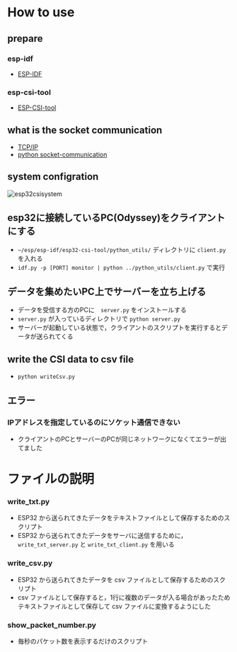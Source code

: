 # How to use
## prepare
### esp-idf
 - [ESP-IDF](https://docs.espressif.com/projects/esp-idf/en/release-v4.3/esp32/get-started/index.html)
### esp-csi-tool
 - [ESP-CSI-tool](https://github.com/StevenMHernandez/ESP32-CSI-Tool)

## what is the socket communication
 - [TCP/IP](https://www.itmanage.co.jp/column/tcp-ip-protocol/)
 - [python socket-communication](https://office54.net/python/app/python-data-socket)

## system configration
![esp32csisystem](https://user-images.githubusercontent.com/80093134/182512286-9df52333-cf04-46b4-b0b1-8b22308eff1b.png)

## esp32に接続しているPC(Odyssey)をクライアントにする
-  `~/esp/esp-idf/esp32-csi-tool/python_utils/` ディレクトリに `client.py` を入れる
- `idf.py -p [PORT] monitor | python ../python_utils/client.py` で実行


## データを集めたいPC上でサーバーを立ち上げる
- データを受信する方のPCに　`server.py` をインストールする
- `server.py` が入っているディレクトリで `python server.py` 
- サーバーが起動している状態で，クライアントのスクリプトを実行するとデータが送られてくる

## write the CSI data to csv file
 - `python writeCsv.py`


## エラー

### IPアドレスを指定しているのにソケット通信できない
- クライアントのPCとサーバーのPCが同じネットワークになくてエラーが出てました

# ファイルの説明

### write_txt.py
 - ESP32 から送られてきたデータをテキストファイルとして保存するためのスクリプト
 - ESP32 から送られてきたデータをサーバに送信するために， `write_txt_server.py` と `write_txt_client.py` を用いる
 
### write_csv.py
 - ESP32 から送られてきたデータを csv ファイルとして保存するためのスクリプト
 - csv ファイルとして保存すると，1行に複数のデータが入る場合があったためテキストファイルとして保存して csv ファイルに変換するようにした

### show_packet_number.py
 - 毎秒のパケット数を表示するだけのスクリプト

